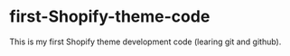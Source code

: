 # first-Shopify-theme-code
This is my first Shopify theme development code
(learing git and github).